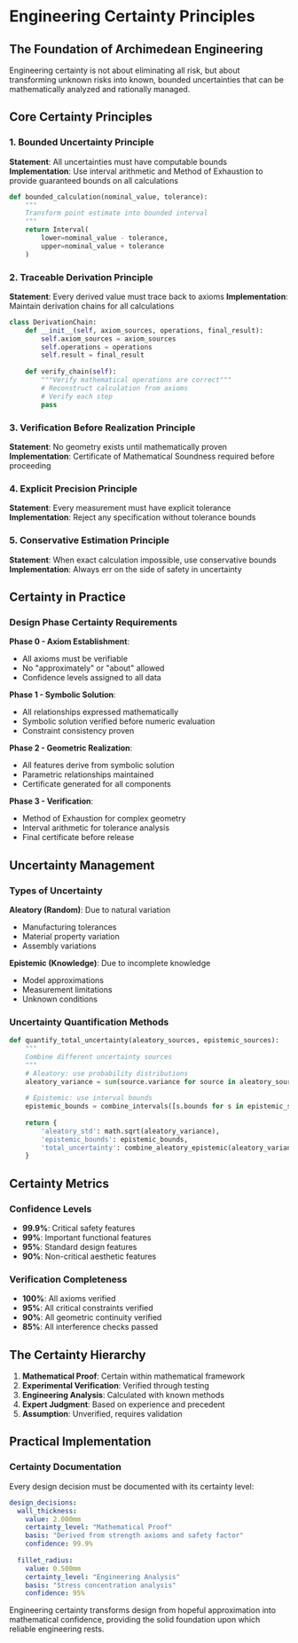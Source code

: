 # Engineering Certainty Principles

## The Foundation of Archimedean Engineering

Engineering certainty is not about eliminating all risk, but about transforming unknown risks into known, bounded uncertainties that can be mathematically analyzed and rationally managed.

## Core Certainty Principles

### 1. Bounded Uncertainty Principle
**Statement**: All uncertainties must have computable bounds
**Implementation**: Use interval arithmetic and Method of Exhaustion to provide guaranteed bounds on all calculations

```python
def bounded_calculation(nominal_value, tolerance):
    """
    Transform point estimate into bounded interval
    """
    return Interval(
        lower=nominal_value - tolerance,
        upper=nominal_value + tolerance
    )
```

### 2. Traceable Derivation Principle  
**Statement**: Every derived value must trace back to axioms
**Implementation**: Maintain derivation chains for all calculations

```python
class DerivationChain:
    def __init__(self, axiom_sources, operations, final_result):
        self.axiom_sources = axiom_sources
        self.operations = operations  
        self.result = final_result
        
    def verify_chain(self):
        """Verify mathematical operations are correct"""
        # Reconstruct calculation from axioms
        # Verify each step
        pass
```

### 3. Verification Before Realization Principle
**Statement**: No geometry exists until mathematically proven
**Implementation**: Certificate of Mathematical Soundness required before proceeding

### 4. Explicit Precision Principle
**Statement**: Every measurement must have explicit tolerance  
**Implementation**: Reject any specification without tolerance bounds

### 5. Conservative Estimation Principle
**Statement**: When exact calculation impossible, use conservative bounds
**Implementation**: Always err on the side of safety in uncertainty

## Certainty in Practice

### Design Phase Certainty Requirements

**Phase 0 - Axiom Establishment**:
- All axioms must be verifiable
- No "approximately" or "about" allowed
- Confidence levels assigned to all data

**Phase 1 - Symbolic Solution**:
- All relationships expressed mathematically
- Symbolic solution verified before numeric evaluation
- Constraint consistency proven

**Phase 2 - Geometric Realization**:
- All features derive from symbolic solution
- Parametric relationships maintained
- Certificate generated for all components

**Phase 3 - Verification**:
- Method of Exhaustion for complex geometry
- Interval arithmetic for tolerance analysis
- Final certificate before release

## Uncertainty Management

### Types of Uncertainty

**Aleatory (Random)**: Due to natural variation
- Manufacturing tolerances
- Material property variation
- Assembly variations

**Epistemic (Knowledge)**: Due to incomplete knowledge
- Model approximations  
- Measurement limitations
- Unknown conditions

### Uncertainty Quantification Methods

```python
def quantify_total_uncertainty(aleatory_sources, epistemic_sources):
    """
    Combine different uncertainty sources
    """
    # Aleatory: use probability distributions
    aleatory_variance = sum(source.variance for source in aleatory_sources)
    
    # Epistemic: use interval bounds  
    epistemic_bounds = combine_intervals([s.bounds for s in epistemic_sources])
    
    return {
        'aleatory_std': math.sqrt(aleatory_variance),
        'epistemic_bounds': epistemic_bounds,
        'total_uncertainty': combine_aleatory_epistemic(aleatory_variance, epistemic_bounds)
    }
```

## Certainty Metrics

### Confidence Levels
- **99.9%**: Critical safety features
- **99%**: Important functional features  
- **95%**: Standard design features
- **90%**: Non-critical aesthetic features

### Verification Completeness
- **100%**: All axioms verified
- **95%**: All critical constraints verified
- **90%**: All geometric continuity verified
- **85%**: All interference checks passed

## The Certainty Hierarchy

1. **Mathematical Proof**: Certain within mathematical framework
2. **Experimental Verification**: Verified through testing
3. **Engineering Analysis**: Calculated with known methods
4. **Expert Judgment**: Based on experience and precedent  
5. **Assumption**: Unverified, requires validation

## Practical Implementation

### Certainty Documentation

Every design decision must be documented with its certainty level:

```yaml
design_decisions:
  wall_thickness:
    value: 2.000mm
    certainty_level: "Mathematical Proof"  
    basis: "Derived from strength axioms and safety factor"
    confidence: 99.9%
    
  fillet_radius:
    value: 0.500mm
    certainty_level: "Engineering Analysis"
    basis: "Stress concentration analysis"  
    confidence: 95%
```

Engineering certainty transforms design from hopeful approximation into mathematical confidence, providing the solid foundation upon which reliable engineering rests.